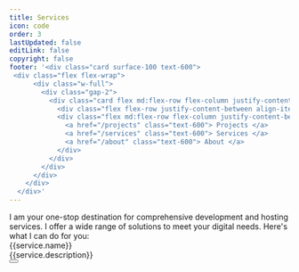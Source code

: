 ```yaml
---
title: Services
icon: code
order: 3
lastUpdated: false
editLink: false
copyright: false
footer: '<div class="card surface-100 text-600">
 <div class="flex flex-wrap">
      <div class="w-full">
        <div class="gap-2">
          <div class="card flex md:flex-row flex-column justify-content-between flex-grow-1 my-4 align-item-center gap-4">
            <div class="flex flex-row justify-content-between align-items-center gap-2">Copyright © 2022</div>
            <div class="flex md:flex-row flex-column justify-content-between align-items-center gap-4">
              <a href="/projects" class="text-600"> Projects </a>
              <a href="/services" class="text-600"> Services </a>
              <a href="/about" class="text-600"> About </a>
            </div>
          </div>
        </div>
      </div>
    </div>
  </div>'
---
```



<div class="font-italic">I am your one-stop destination for comprehensive development and hosting services. I offer a wide range of solutions to meet your digital needs. Here's what I can do for you:</div>

<div class="grid mt-4">
  <div class="surface-card shadow-1 m-2 p-4 col-12 border-round-2xl vp-feature-item" itemscope itemtype="https://schema.org/SoftwareApplication" v-for= "(service, index) in services" :id="service.code">
    <Image v-if="service.code" :src="`/img/service/${service.code}.jpeg`" class="" :alt="service.name" width="100%"/>
      <div class="text-2xl font-bold">
          <span itemprop="name">{{service.name}}</span>
      </div>
      <div class="mt-4 flex flex-column gap-2">
        <link itemprop="applicationCategory" :href="service.schema" />
        <div itemprop="name">{{service.description}}</div>
        <a href="mailto:jiwan.cse@gmail.com" size="large" color="deeppink" class="flex justify-content-center text-center no-underline mt-4"> 
          <Button label="Send email" icon="pi pi-envelope" severity="info" />
        </a>
      </div>
  </div>
</div>


<script setup lang="ts">
const services = [
    {
        name: "Figma to Web",
        code: "FigmatoWeb",
        description: "Transform your Figma designs into fully functional websites with me. Using VueJS/ReactJS and their ecosystems, I craft innovative websites tailored precisely to your needs. Enjoy fully customizable yet remarkably lightweight solutions."
    },
    {
        name: "API Development and Integration",
        code: "APIDevelopmentAndIntegration",
        description: "Need to integrate third-party services or develop custom APIs for your application? I specialize in creating RESTful APIs that enable seamless communication between systems and enhance your software's functionality."
    },
    {
        name: "Custom Web Development",
        code: "CustomWebDevelopment",
        description: "I design responsive and visually stunning websites optimized for performance and user experience. Whether you need a simple landing page or a complex web application, I have the expertise to bring your vision to life."
    },
    {
        name: "Consulting and Support",
        code: "ConsultingAndTechnicalAdvisory",
        description: "Whether you're just starting your project or facing technical challenges, I'm here to provide expert guidance and support. I offer consulting services to help you make informed decisions and overcome any obstacles along the way."
    },
    {
        name: "E-commerce Solutions",
        code: "E-commerceSolutions",
        description: "I specialize in building robust e-commerce platforms that empower businesses to sell their products and services online effortlessly. My solutions are scalable, secure, and packed with advanced features to drive sales and boost customer satisfaction."
    },
    {
        name: "Mobile App Development",
        code: "mobileAppDevelopment",
        description: "I develop native and cross-platform mobile applications for iOS and Android that are intuitive, feature-rich, and designed to engage users. Whether you're targeting smartphones, tablets, or wearable devices, I have you covered."
    },
    {
        name: "CICD",
        code: "cicd",
        description: "I specialize in designing and optimizing CI/CD pipelines to streamline your software delivery process. Utilizing tools like Jenkins, GitLab CI, I automate builds, tests, and deployments for faster, more reliable releases. My expertise in scripting and Infrastructure as Code (IaC) enhances efficiency and scalability, allowing your development team to focus on innovation. Whether you're starting from scratch or refining existing workflows, I deliver tailored solutions that boost productivity and quality in your software projects."
    },
    {
        name: "Hosting",
        code: "hosting",
        description: "I offer comprehensive hosting services to ensure your applications run smoothly, securely, and efficiently. From setting up cloud infrastructure on AWS, Azure, or Google Cloud, to configuring and maintaining web servers, databases, and load balancers, I provide end-to-end solutions tailored to your needs. My expertise in containerization with Docker and orchestration with Kubernetes ensures scalable and resilient deployments. With a focus on uptime, security, and performance, I deliver hosting solutions that enable your business to thrive in the digital landscape."
    },
    {
        name: "Domain",
        code: "domain",
        description: "Registering a domain name is simple, but I can offer expert advice and assistance to make the process even easier. Need help choosing the right provider or transferring your domain to a new website? I'm here to guide you every step of the way."
    }
]
</script>